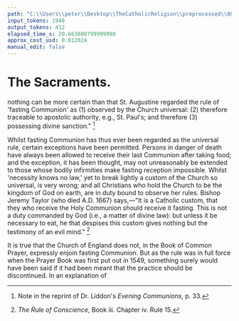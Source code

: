```yaml
---
path: "C:\\Users\\peter\\Desktop\\TheCatholicReligion\\preprocessed\\00301.jpg"
input_tokens: 1948
output_tokens: 412
elapsed_time_s: 20.663808799999998
approx_cost_usd: 0.012024
manual_edit: false
---
```

# The Sacraments.

nothing can be more certain than that St. Augustine regarded the rule of 'fasting Communion' as (1) observed by the Church universal: (2) therefore traceable to apostolic authority, e.g., St. Paul's; and therefore (3) possessing divine sanction." [^1]

Whilst fasting Communion has thus ever been regarded as the universal rule, certain exceptions have been permitted. Persons in danger of death have always been allowed to receive their last Communion after taking food; and the exception, it has been thought, may not unreasonably be extended to those whose bodily infirmities make fasting reception impossible. Whilst 'necessity knows no law,' yet to break lightly a custom of the Church so universal, is very wrong; and all Christians who hold the Church to be the kingdom of God on earth, are in duty bound to observe her rules. Bishop Jeremy Taylor (who died A.D. 1667) says,—"It is a Catholic custom, that they who receive the Holy Communion should receive it fasting. This is not a duty commanded by God (i.e., a matter of divine law): but unless it be necessary to eat, he that despises this custom gives nothing but the testimony of an evil mind." [^2]

It is true that the Church of England does not, in the Book of Common Prayer, expressly enjoin fasting Communion. But as the rule was in full force when the Prayer Book was first put out in 1549, something surely would have been said if it had been meant that the practice should be discontinued. In an explanation of

[^1]: Note in the reprint of Dr. Liddon's *Evening Communions*, p. 33.
[^2]: *The Rule of Conscience*, Book iii. Chapter iv. Rule 15.